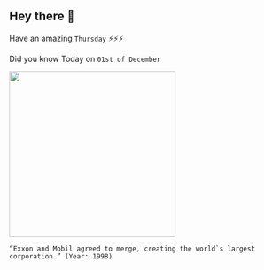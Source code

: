 ## Hey there 👋
Have an amazing `Thursday` ⚡⚡⚡

Did you know Today on `01st of December`
 
 [<img src="https://pbs.twimg.com/media/Cyc13uAUUAEPBB-.jpg" width="300" />](https://www.latimes.com/archives/la-xpm-1998-dec-02-mn-49856-story.html) 
 ```
“Exxon and Mobil agreed to merge, creating the world`s largest corporation.” (Year: 1998)
```
